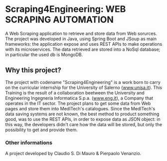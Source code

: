 # Scraping4Engineering: WEB SCRAPING AUTOMATION
A Web Scraping application to retrieve and store data from Web sorurces. The project was developed in Java, using Spring Boot and JSoup as main frameworks: the application expose and uses REST APIs to make operations with its microservices. The data retrieved are stored into a NoSql database; in particular the used db is MongoDB.

## Why this project?
The project with codename "Scraping4Engineering" is a work born to carry on the curricular internship for the University of Salerno (www.unisa.it). This Training is the result of a collaboration beetween the University and Engineering Ingegneria Informatica S.p.a. (www.eng.it), a Company that operates in the IT sector.
The project plans to get some data from Web pages and store them into MedITech's catalogues. Since the MedITech's data saving systems are not known, the best method to product something good, was to use the REST APIs, in order to expose data as JSON object: in this way, the developers didn't care how the data will be stored, but only the possibility to get and provide them. 

### Other informations
A project developed by Claudio S. Di Mauro & Pierpaolo Venanzio.

